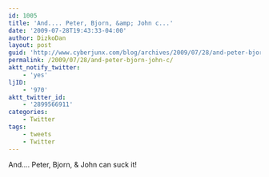 ```yaml
---
id: 1005
title: 'And.... Peter, Bjorn, &amp; John c...'
date: '2009-07-28T19:43:33-04:00'
author: DizkoDan
layout: post
guid: 'http://www.cyberjunx.com/blog/archives/2009/07/28/and-peter-bjorn-john-c/'
permalink: /2009/07/28/and-peter-bjorn-john-c/
aktt_notify_twitter:
    - 'yes'
ljID:
    - '970'
aktt_twitter_id:
    - '2899566911'
categories:
    - Twitter
tags:
    - tweets
    - Twitter
---
```


And…. Peter, Bjorn, &amp; John can suck it!